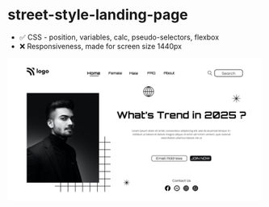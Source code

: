 # street-style-landing-page

- ✅ CSS - position, variables, calc, pseudo-selectors, flexbox
- ❌ Responsiveness, made for screen size 1440px

![Cover](./cover.png)
